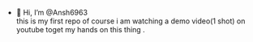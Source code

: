 - 👋 Hi, I’m @Ansh6963
 <br>this is my first repo of course i am watching a demo video(1 shot) on youtube toget my hands on this thing  .
